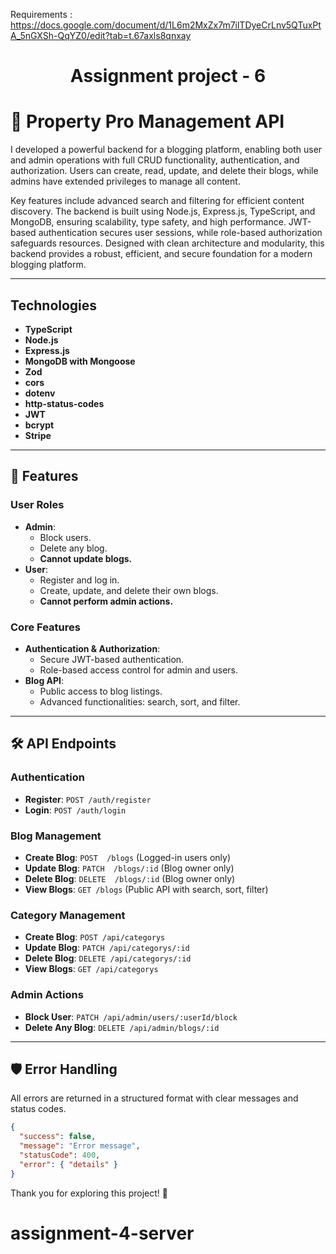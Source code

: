 Requirements : https://docs.google.com/document/d/1L6m2MxZx7m7ilTDyeCrLnv5QTuxPtA_5nGXSh-QqYZ0/edit?tab=t.67axls8qnxay

<h1 align="center">
  Assignment  project - 6 
</h1>

# 📝 Property Pro Management API

I developed a powerful backend for a blogging platform, enabling both user and admin operations with full CRUD functionality, authentication, and authorization. Users can create, read, update, and delete their blogs, while admins have extended privileges to manage all content.

Key features include advanced search and filtering for efficient content discovery. The backend is built using Node.js, Express.js, TypeScript, and MongoDB, ensuring scalability, type safety, and high performance. JWT-based authentication secures user sessions, while role-based authorization safeguards resources. Designed with clean architecture and modularity, this backend provides a robust, efficient, and secure foundation for a modern blogging platform.

---

## Technologies

- **TypeScript**
- **Node.js**
- **Express.js**
- **MongoDB with Mongoose**
- **Zod**
- **cors**
- **dotenv**
- **http-status-codes**
- **JWT**
- **bcrypt**
- **Stripe**

---

## 🚀 Features

### User Roles

- **Admin**:
  - Block users.
  - Delete any blog.
  - **Cannot update blogs.**
- **User**:
  - Register and log in.
  - Create, update, and delete their own blogs.
  - **Cannot perform admin actions.**

### Core Features

- **Authentication & Authorization**:
  - Secure JWT-based authentication.
  - Role-based access control for admin and users.
- **Blog API**:
  - Public access to blog listings.
  - Advanced functionalities: search, sort, and filter.

---

## 🛠️ API Endpoints

### Authentication

- **Register**: `POST /auth/register`
- **Login**: `POST /auth/login`

### Blog Management

- **Create Blog**: `POST  /blogs` (Logged-in users only)
- **Update Blog**: `PATCH  /blogs/:id` (Blog owner only)
- **Delete Blog**: `DELETE  /blogs/:id` (Blog owner only)
- **View Blogs**: `GET /blogs` (Public API with search, sort, filter)

### Category Management

- **Create Blog**: `POST /api/categorys`
- **Update Blog**: `PATCH /api/categorys/:id`
- **Delete Blog**: `DELETE /api/categorys/:id`
- **View Blogs**: `GET /api/categorys`

### Admin Actions

- **Block User**: `PATCH /api/admin/users/:userId/block`
- **Delete Any Blog**: `DELETE /api/admin/blogs/:id`

---

## 🛡️ Error Handling

All errors are returned in a structured format with clear messages and status codes.

```json
{
  "success": false,
  "message": "Error message",
  "statusCode": 400,
  "error": { "details" }
}
```

Thank you for exploring this project! 🚀

# assignment-4-server
